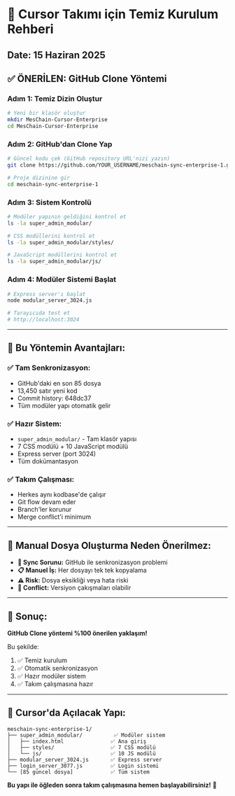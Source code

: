 # 🚀 Cursor Takımı için Temiz Kurulum Rehberi
## Date: 15 Haziran 2025

## ✅ **ÖNERİLEN: GitHub Clone Yöntemi**

### **Adım 1: Temiz Dizin Oluştur**
```bash
# Yeni bir klasör oluştur
mkdir MesChain-Cursor-Enterprise
cd MesChain-Cursor-Enterprise
```

### **Adım 2: GitHub'dan Clone Yap**
```bash
# Güncel kodu çek (GitHub repository URL'nizi yazın)
git clone https://github.com/YOUR_USERNAME/meschain-sync-enterprise-1.git

# Proje dizinine gir
cd meschain-sync-enterprise-1
```

### **Adım 3: Sistem Kontrolü**
```bash
# Modüler yapının geldiğini kontrol et
ls -la super_admin_modular/

# CSS modüllerini kontrol et
ls -la super_admin_modular/styles/

# JavaScript modüllerini kontrol et
ls -la super_admin_modular/js/
```

### **Adım 4: Modüler Sistemi Başlat**
```bash
# Express server'ı başlat
node modular_server_3024.js

# Tarayıcıda test et
# http://localhost:3024
```

---

## 🎯 **Bu Yöntemin Avantajları:**

### ✅ **Tam Senkronizasyon:**
- GitHub'daki en son 85 dosya
- 13,450 satır yeni kod
- Commit history: 648dc37
- Tüm modüler yapı otomatik gelir

### ✅ **Hazır Sistem:**
- `super_admin_modular/` - Tam klasör yapısı
- 7 CSS modülü + 10 JavaScript modülü
- Express server (port 3024)
- Tüm dokümantasyon

### ✅ **Takım Çalışması:**
- Herkes aynı kodbase'de çalışır
- Git flow devam eder
- Branch'ler korunur
- Merge conflict'i minimum

---

## 🚫 **Manual Dosya Oluşturma Neden Önerilmez:**

- **🔄 Sync Sorunu:** GitHub ile senkronizasyon problemi
- **📋 Manuel İş:** Her dosyayı tek tek kopyalama
- **⚠️ Risk:** Dosya eksikliği veya hata riski
- **🔀 Conflict:** Versiyon çakışmaları olabilir

---

## 🎯 **Sonuç:**

**GitHub Clone yöntemi %100 önerilen yaklaşım!**

Bu şekilde:
1. ✅ Temiz kurulum
2. ✅ Otomatik senkronizasyon  
3. ✅ Hazır modüler sistem
4. ✅ Takım çalışmasına hazır

---

## 📱 **Cursor'da Açılacak Yapı:**

```
meschain-sync-enterprise-1/
├── super_admin_modular/          ✅ Modüler sistem
│   ├── index.html               ✅ Ana giriş
│   ├── styles/                  ✅ 7 CSS modülü
│   └── js/                      ✅ 10 JS modülü
├── modular_server_3024.js       ✅ Express server
├── login_server_3077.js         ✅ Login sistemi
└── [85 güncel dosya]            ✅ Tüm sistem
```

**Bu yapı ile öğleden sonra takım çalışmasına hemen başlayabilirsiniz!** 🚀
